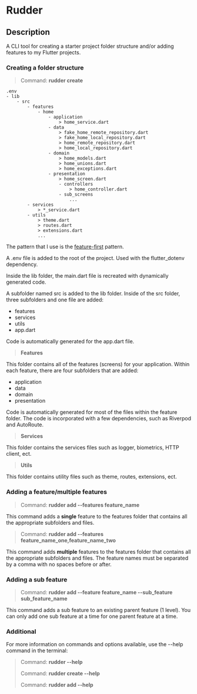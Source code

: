 # Rudder

## Description

A CLI tool for creating a starter project folder structure and/or adding features to my Flutter projects.

### Creating a folder structure

> Command: **rudder create**

    .env
    - lib
        - src
            - features
                - home
                    - application
                        > home_service.dart
                    - data
                        > fake_home_remote_repository.dart
                        > fake_home_local_repository.dart
                        > home_remote_repository.dart
                        > home_local_repository.dart
                    - domain
                        > home_models.dart
                        > home_unions.dart
                        > home_exceptions.dart
                    - presentation
                        > home_screen.dart
                        - controllers
                            > home_controller.dart
                        - sub_screens
                            ...
            - services
                > *_service.dart
            - utils
                > theme.dart
                > routes.dart
                > extensions.dart
                ...

The pattern that I use is the [feature-first](https://codewithandrea.com/articles/flutter-project-structure/) pattern.

A .env file is added to the root of the project. Used with the flutter_dotenv dependency.

Inside the lib folder, the main.dart file is recreated with dynamically generated code.

A subfolder named src is added to the lib folder. Inside of the src folder, three subfolders and one file are added:

- features
- services
- utils
- app.dart

Code is automatically generated for the app.dart file.

> **Features**

This folder contains all of the features (screens) for your application. Within each feature, there are four subfolders that are added:

- application
- data
- domain
- presentation

Code is automatically generated for most of the files within the feature folder. The code is incorporated with a few dependencies, such as Riverpod and AutoRoute.

> **Services**

This folder contains the services files such as logger, biometrics, HTTP client, ect.

> **Utils**

This folder contains utility files such as theme, routes, extensions, ect.

### Adding a feature/multiple features

> Command: **rudder add --features feature_name**

This command adds a **single** feature to the features folder that contains all the appropriate subfolders and files.

> Command: **rudder add --features feature_name_one,feature_name_two**

This command adds **multiple** features to the features folder that contains all the appropriate subfolders and files. The feature names must be separated by a comma with no spaces before or after.

### Adding a sub feature

> Command: **rudder add --feature feature_name --sub_feature sub_feature_name**

This command adds a sub feature to an existing parent feature (1 level). You can only add one sub feature at a time for one parent feature at a time.

### Additional

For more information on commands and options available, use the --help command in the terminal:

> Command: **rudder --help**
>
> Command: **rudder create --help**
>
> Command: **rudder add --help**

